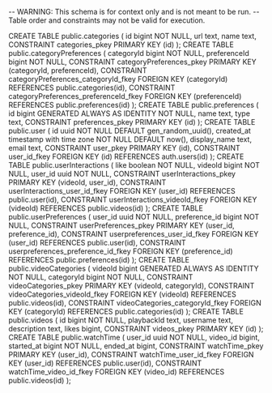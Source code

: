 -- WARNING: This schema is for context only and is not meant to be run.
-- Table order and constraints may not be valid for execution.

CREATE TABLE public.categories (
  id bigint NOT NULL,
  url text,
  name text,
  CONSTRAINT categories_pkey PRIMARY KEY (id)
);
CREATE TABLE public.categoryPreferences (
  categoryId bigint NOT NULL,
  preferenceId bigint NOT NULL,
  CONSTRAINT categoryPreferences_pkey PRIMARY KEY (categoryId, preferenceId),
  CONSTRAINT categoryPreferences_categoryId_fkey FOREIGN KEY (categoryId) REFERENCES public.categories(id),
  CONSTRAINT categoryPreferences_preferenceId_fkey FOREIGN KEY (preferenceId) REFERENCES public.preferences(id)
);
CREATE TABLE public.preferences (
  id bigint GENERATED ALWAYS AS IDENTITY NOT NULL,
  name text,
  type text,
  CONSTRAINT preferences_pkey PRIMARY KEY (id)
);
CREATE TABLE public.user (
  id uuid NOT NULL DEFAULT gen_random_uuid(),
  created_at timestamp with time zone NOT NULL DEFAULT now(),
  display_name text,
  email text,
  CONSTRAINT user_pkey PRIMARY KEY (id),
  CONSTRAINT user_id_fkey FOREIGN KEY (id) REFERENCES auth.users(id)
);
CREATE TABLE public.userInteractions (
  like boolean NOT NULL,
  videoId bigint NOT NULL,
  user_id uuid NOT NULL,
  CONSTRAINT userInteractions_pkey PRIMARY KEY (videoId, user_id),
  CONSTRAINT userInteractions_user_id_fkey FOREIGN KEY (user_id) REFERENCES public.user(id),
  CONSTRAINT userInteractions_videoId_fkey FOREIGN KEY (videoId) REFERENCES public.videos(id)
);
CREATE TABLE public.userPreferences (
  user_id uuid NOT NULL,
  preference_id bigint NOT NULL,
  CONSTRAINT userPreferences_pkey PRIMARY KEY (user_id, preference_id),
  CONSTRAINT userpreferences_user_id_fkey FOREIGN KEY (user_id) REFERENCES public.user(id),
  CONSTRAINT userpreferences_preference_id_fkey FOREIGN KEY (preference_id) REFERENCES public.preferences(id)
);
CREATE TABLE public.videoCategories (
  videoId bigint GENERATED ALWAYS AS IDENTITY NOT NULL,
  categoryId bigint NOT NULL,
  CONSTRAINT videoCategories_pkey PRIMARY KEY (videoId, categoryId),
  CONSTRAINT videoCategories_videoId_fkey FOREIGN KEY (videoId) REFERENCES public.videos(id),
  CONSTRAINT videoCategories_categoryId_fkey FOREIGN KEY (categoryId) REFERENCES public.categories(id)
);
CREATE TABLE public.videos (
  id bigint NOT NULL,
  playbackId text,
  username text,
  description text,
  likes bigint,
  CONSTRAINT videos_pkey PRIMARY KEY (id)
);
CREATE TABLE public.watchTime (
  user_id uuid NOT NULL,
  video_id bigint,
  started_at bigint NOT NULL,
  ended_at bigint,
  CONSTRAINT watchTime_pkey PRIMARY KEY (user_id),
  CONSTRAINT watchTime_user_id_fkey FOREIGN KEY (user_id) REFERENCES public.user(id),
  CONSTRAINT watchTime_video_id_fkey FOREIGN KEY (video_id) REFERENCES public.videos(id)
);